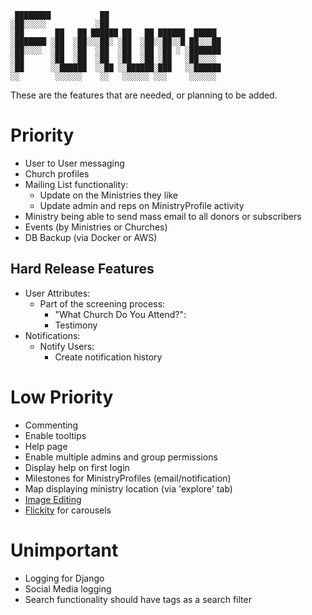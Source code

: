      ████████           ██                         
    ░██░░░░░           ░██                         
    ░██       ██   ██ ██████ ██   ██ ██████  █████ 
    ░███████ ░██  ░██░░░██░ ░██  ░██░░██░░█ ██░░░██
    ░██░░░░  ░██  ░██  ░██  ░██  ░██ ░██ ░ ░███████
    ░██      ░██  ░██  ░██  ░██  ░██ ░██   ░██░░░░ 
    ░██      ░░██████  ░░██ ░░██████░███   ░░██████
    ░░        ░░░░░░    ░░   ░░░░░░ ░░░     ░░░░░░ 
    
These are the features that are needed, or planning to be added.
    
# Priority
- User to User messaging
- Church profiles
- Mailing List functionality:
   * Update on the Ministries they like
   * Update admin and reps on MinistryProfile activity
- Ministry being able to send mass email to all donors or subscribers
- Events (by Ministries or Churches)
- DB Backup (via Docker or AWS)

## Hard Release Features
- User Attributes:
    * Part of the screening process:
        - "What Church Do You Attend?":
        - Testimony
- Notifications:
    * Notify Users:
        - Create notification history

# Low Priority
- Commenting
- Enable tooltips
- Help page
- Enable multiple admins and group permissions
- Display help on first login
- Milestones for MinistryProfiles (email/notification)
- Map displaying ministry location (via 'explore' tab)
- [Image Editing](https://pqina.nl/doka/)
- [Flickity](https://flickity.metafizzy.co/) for carousels

# Unimportant
- Logging for Django
- Social Media logging
- Search functionality should have tags as a search filter
